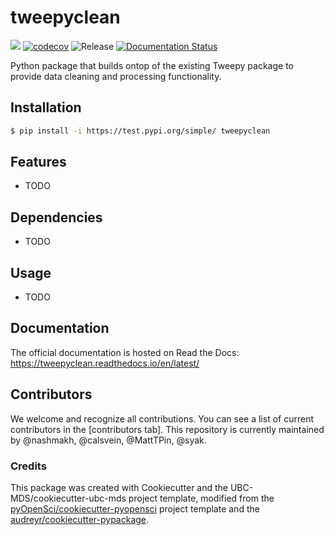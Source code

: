 # tweepyclean 

![](https://github.com/syadk/tweepyclean/workflows/build/badge.svg) [![codecov](https://codecov.io/gh/syadk/tweepyclean/branch/main/graph/badge.svg)](https://codecov.io/gh/syadk/tweepyclean) ![Release](https://github.com/syadk/tweepyclean/workflows/Release/badge.svg) [![Documentation Status](https://readthedocs.org/projects/tweepyclean/badge/?version=latest)](https://tweepyclean.readthedocs.io/en/latest/?badge=latest)

Python package that builds ontop of the existing Tweepy package to provide data cleaning and processing functionality.

## Installation

```bash
$ pip install -i https://test.pypi.org/simple/ tweepyclean
```

## Features

- TODO

## Dependencies

- TODO

## Usage

- TODO

## Documentation

The official documentation is hosted on Read the Docs: https://tweepyclean.readthedocs.io/en/latest/

## Contributors

We welcome and recognize all contributions. You can see a list of current contributors in the [contributors tab].
This repository is currently maintained by @nashmakh, @calsvein, @MattTPin, @syak.

### Credits

This package was created with Cookiecutter and the UBC-MDS/cookiecutter-ubc-mds project template, modified from the [pyOpenSci/cookiecutter-pyopensci](https://github.com/pyOpenSci/cookiecutter-pyopensci) project template and the [audreyr/cookiecutter-pypackage](https://github.com/audreyr/cookiecutter-pypackage).
